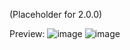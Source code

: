 (Placeholder for 2.0.0)

Preview:
![image](https://github.com/user-attachments/assets/c0916a44-0dcf-4451-927d-ebe08248d304)
![image](https://github.com/user-attachments/assets/5763a695-0df5-4299-9cfa-da73df673814)
